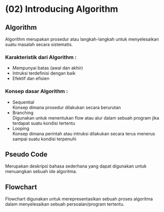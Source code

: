 # (02) Introducing Algorithm

## Algorithm
Algorithm merupakan prosedur atau langkah-langkah untuk menyelesaikan suatu masalah secara sistematis.

### Karakteristik dari Algorithm :
- Mempunyai batas (awal dan akhir)
- Intruksi terdefinisi dengan baik
- Efektif dan efisien

### Konsep dasar Algorithm :
- Sequential  
  Konsep dimana prosedur dilakukan secara berurutan
- Branching  
  Digunakan untuk menentukan flow atau alur dalam sebuah program jika terdapat suatu kondisi tertentu
- Looping  
  Konsep dimana perintah atau intruksi dilakukan secara terus menerus sampai suatu kondisi terpenuhi

## Pseudo Code
Merupakan deskripsi bahasa sederhana yang dapat digunakan untuk menuangkan sebuah ide algoritma.

## Flowchart
Flowchart digunakan untuk merepresentasikan sebuah proses algoritma dalam menyelesaikan sebuah persoalan/program tertentu.

